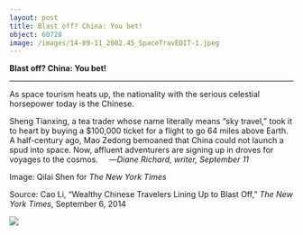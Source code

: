 ```yaml
---
layout: post
title: Blast off? China: You bet!
object: 60728
image: /images/14-09-11_2002.45_SpaceTravEDIT-1.jpeg
---
```

**Blast off? China: You bet!**

****

As space tourism heats up, the nationality with the serious celestial horsepower today is the Chinese.

Sheng Tianxing, a tea trader whose name literally means “sky travel,” took it to heart by buying a \$100,000 ticket for a flight to go 64 miles above Earth. A half-century ago, Mao Zedong bemoaned that China could not launch a spud into space. Now, affluent adventurers are signing up in droves for voyages to the cosmos.     —*Diane Richard, writer, September 11*

Image: Qilai Shen for *The New York Times*

Source: Cao Li, “Wealthy Chinese Travelers Lining Up to Blast Off,” *The New York Times*, September 6, 2014

![]({{siteurl.base}}/images/14-09-11_2002.45_SpaceTravEDIT-1.jpeg)
